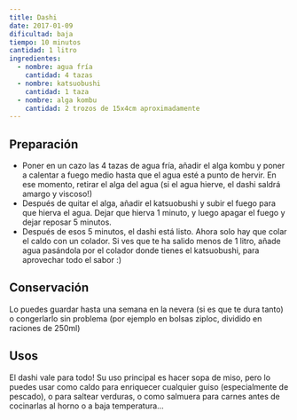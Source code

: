 ```yaml
---
title: Dashi
date: 2017-01-09
dificultad: baja
tiempo: 10 minutos
cantidad: 1 litro
ingredientes:
  - nombre: agua fría
    cantidad: 4 tazas
  - nombre: katsuobushi
    cantidad: 1 taza
  - nombre: alga kombu
    cantidad: 2 trozos de 15x4cm aproximadamente
---
```


## Preparación
- Poner en un cazo las 4 tazas de agua fría, añadir el alga kombu y poner a calentar a fuego medio hasta que el agua esté a punto de hervir. En ese momento, retirar el alga del agua (si el agua hierve, el dashi saldrá amargo y viscoso!)
- Después de quitar el alga, añadir el katsuobushi y subir el fuego para que hierva el agua. Dejar que hierva 1 minuto, y luego apagar el fuego y dejar reposar 5 minutos.
- Después de esos 5 minutos, el dashi está listo. Ahora solo hay que colar el caldo con un colador. Si ves que te ha salido menos de 1 litro, añade agua pasándola por el colador donde tienes el katsuobushi, para aprovechar todo el sabor :)

## Conservación
Lo puedes guardar hasta una semana en la nevera (si es que te dura tanto) o congerlarlo sin problema (por ejemplo en bolsas ziploc, dividido en raciones de 250ml)

## Usos
El dashi vale para todo! Su uso principal es hacer sopa de miso, pero lo puedes usar como caldo para enriquecer cualquier guiso (especialmente de pescado), o para saltear verduras, o como salmuera para carnes antes de cocinarlas al horno o a baja temperatura…
